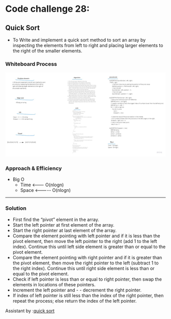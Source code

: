 # Code challenge 28:

## Quick Sort
<!-- Description of the challenge -->
- To Write and implement a quick sort method to sort an array by inspecting the elements from left to right and placing larger elements to the right of the smaller elements.

### Whiteboard Process
<!-- Embedded whiteboard image -->
![](./assets/quickSortArray.jpg)


### Approach & Efficiency
<!-- What approach did you take? Discuss Why. What is the Big O space/time for this approach? -->



- Big O 
   - Time <--- O(nlogn)
   - Space <----- O(nlogn)

---------------------------





### Solution  
- First find the “pivot” element in the array.
- Start the left pointer at first element of the array.
- Start the right pointer at last element of the array.
- Compare the element pointing with left pointer and if it is less than the pivot element, then move the left pointer to the right (add 1 to the left index). Continue this until left side element is greater than or equal to the pivot element.
- Compare the element pointing with right pointer and if it is greater than the pivot element, then move the right pointer to the left (subtract 1 to the right index). Continue this until right side element is less than or equal to the pivot element.
- Check if left pointer is less than or equal to right pointer, then swap the elements in locations of these pointers.
- Increment the left pointer and - - decrement the right pointer.
- If index of left pointer is still less than the index of the right pointer, then repeat the process; else return the index of the left pointer.

Assistant by :[quick sort](https://www.guru99.com/quicksort-in-javascript.html)

